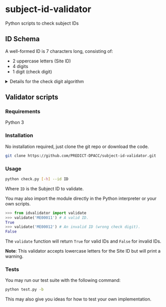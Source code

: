 # subject-id-validator
Python scripts to check subject IDs

## ID Schema

A well-formed ID is 7 characters long, consisting of:

- 2 uppercase letters (Site ID)
- 4 digits
- 1 digit (check digit)

<details>
<summary>Details for the check digit algorithm</summary>

The check digit must correctly evaluate to the following:

```
(
  (ASCII value of 1st character * 1) +
  (ASCII value of 2nd character * 2) +
  (1st digit * 3) +
  (2nd digit * 4) +
  (3rd digit * 5) +
  (4th digit * 6)
) mod 10
```

</details>

## Validator scripts

### Requirements
Python 3

### Installation

No installation required, just clone the git repo or download the code.

```sh
git clone https://github.com/PREDICT-DPACC/subject-id-validator.git
```

### Usage

```sh
python check.py [-h] --id ID
```

Where `ID` is the Subject ID to validate.

You may also import the module directly in the Python interpreter or your own scripts.

```python
>>> from idvalidator import validate
>>> validate('ME00011') # A valid ID.
True
>>> validate('ME00012') # An invalid ID (wrong check digit).
False
```

The `validate` function will return `True` for valid IDs and `False` for invalid IDs.

**Note**: This validator accepts lowercase letters for the Site ID but will print a warning.

### Tests

You may run our test suite with the following command:

```sh
python test.py -b
```

This may also give you ideas for how to test your own implementation.